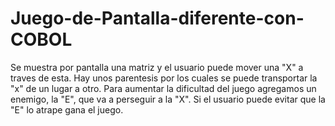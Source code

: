 # Juego-de-Pantalla-diferente-con-COBOL
Se muestra por pantalla una matriz y el usuario puede mover una "X" a traves de esta. Hay unos parentesis por los cuales se puede transportar
la "x" de un lugar a otro. 
Para aumentar la dificultad del juego agregamos un enemigo, la "E", que va a perseguir a la "X". Si el usuario puede evitar que la "E" lo 
atrape gana el juego. 
